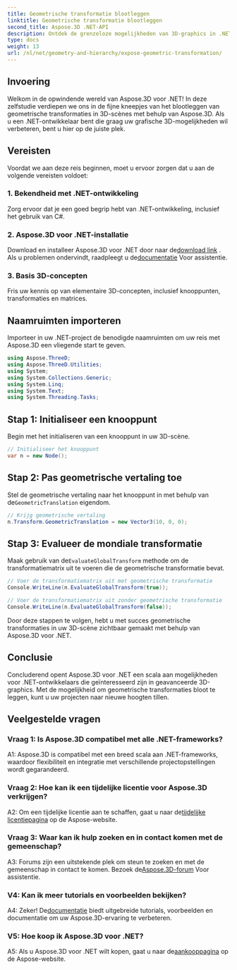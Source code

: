 ```yaml
---
title: Geometrische transformatie blootleggen
linktitle: Geometrische transformatie blootleggen
second_title: Aspose.3D .NET-API
description: Ontdek de grenzeloze mogelijkheden van 3D-graphics in .NET met Aspose.3D. Ontdek moeiteloos geometrische transformaties.
type: docs
weight: 13
url: /nl/net/geometry-and-hierarchy/expose-geometric-transformation/
---
```

## Invoering

Welkom in de opwindende wereld van Aspose.3D voor .NET! In deze zelfstudie verdiepen we ons in de fijne kneepjes van het blootleggen van geometrische transformaties in 3D-scènes met behulp van Aspose.3D. Als u een .NET-ontwikkelaar bent die graag uw grafische 3D-mogelijkheden wil verbeteren, bent u hier op de juiste plek.

## Vereisten

Voordat we aan deze reis beginnen, moet u ervoor zorgen dat u aan de volgende vereisten voldoet:

### 1. Bekendheid met .NET-ontwikkeling

Zorg ervoor dat je een goed begrip hebt van .NET-ontwikkeling, inclusief het gebruik van C#.

### 2. Aspose.3D voor .NET-installatie

 Download en installeer Aspose.3D voor .NET door naar de[download link](https://releases.aspose.com/3d/net/) . Als u problemen ondervindt, raadpleegt u de[documentatie](https://reference.aspose.com/3d/net/) Voor assistentie.

### 3. Basis 3D-concepten

Fris uw kennis op van elementaire 3D-concepten, inclusief knooppunten, transformaties en matrices.

## Naamruimten importeren

Importeer in uw .NET-project de benodigde naamruimten om uw reis met Aspose.3D een vliegende start te geven.

```csharp
using Aspose.ThreeD;
using Aspose.ThreeD.Utilities;
using System;
using System.Collections.Generic;
using System.Linq;
using System.Text;
using System.Threading.Tasks;
```

## Stap 1: Initialiseer een knooppunt

Begin met het initialiseren van een knooppunt in uw 3D-scène.

```csharp
// Initialiseer het knooppunt
var n = new Node();
```

## Stap 2: Pas geometrische vertaling toe

 Stel de geometrische vertaling naar het knooppunt in met behulp van de`GeometricTranslation` eigendom.

```csharp
// Krijg geometrische vertaling
n.Transform.GeometricTranslation = new Vector3(10, 0, 0);
```

## Stap 3: Evalueer de mondiale transformatie

 Maak gebruik van de`EvaluateGlobalTransform` methode om de transformatiematrix uit te voeren die de geometrische transformatie bevat.

```csharp
// Voer de transformatiematrix uit met geometrische transformatie
Console.WriteLine(n.EvaluateGlobalTransform(true));

// Voer de transformatiematrix uit zonder geometrische transformatie
Console.WriteLine(n.EvaluateGlobalTransform(false));
```

Door deze stappen te volgen, hebt u met succes geometrische transformaties in uw 3D-scène zichtbaar gemaakt met behulp van Aspose.3D voor .NET.

## Conclusie

Concluderend opent Aspose.3D voor .NET een scala aan mogelijkheden voor .NET-ontwikkelaars die geïnteresseerd zijn in geavanceerde 3D-graphics. Met de mogelijkheid om geometrische transformaties bloot te leggen, kunt u uw projecten naar nieuwe hoogten tillen.

## Veelgestelde vragen

### Vraag 1: Is Aspose.3D compatibel met alle .NET-frameworks?

A1: Aspose.3D is compatibel met een breed scala aan .NET-frameworks, waardoor flexibiliteit en integratie met verschillende projectopstellingen wordt gegarandeerd.

### Vraag 2: Hoe kan ik een tijdelijke licentie voor Aspose.3D verkrijgen?

 A2: Om een tijdelijke licentie aan te schaffen, gaat u naar de[tijdelijke licentiepagina](https://purchase.aspose.com/temporary-license/) op de Aspose-website.

### Vraag 3: Waar kan ik hulp zoeken en in contact komen met de gemeenschap?

 A3: Forums zijn een uitstekende plek om steun te zoeken en met de gemeenschap in contact te komen. Bezoek de[Aspose.3D-forum](https://forum.aspose.com/c/3d/18) Voor assistentie.

### V4: Kan ik meer tutorials en voorbeelden bekijken?

 A4: Zeker! De[documentatie](https://reference.aspose.com/3d/net/) biedt uitgebreide tutorials, voorbeelden en documentatie om uw Aspose.3D-ervaring te verbeteren.

### V5: Hoe koop ik Aspose.3D voor .NET?

 A5: Als u Aspose.3D voor .NET wilt kopen, gaat u naar de[aankooppagina](https://purchase.aspose.com/buy) op de Aspose-website.